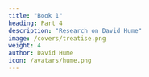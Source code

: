 ```yaml
---
title: "Book 1"
heading: Part 4
description: "Research on David Hume"
image: /covers/treatise.png
weight: 4
author: David Hume
icon: /avatars/hume.png
---
```



<!-- date        = "2020-06-16" -->

